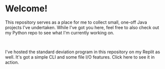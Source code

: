 # Welcome!

<p>This repository serves as a place for me to collect small, one-off Java projects I've undertaken. While I've got you here, feel free to also <a src="">check out my Python repo</a> to see what I'm currently working on.</p>
<br>
<p>I've hosted the standard deviation program in this repository on my Replit as well. It's got a simple CLI and some file I/O features. <a src="https://replit.com/@srocha/standard-deviation?v=1"> Click here to see it in action.</a></p>